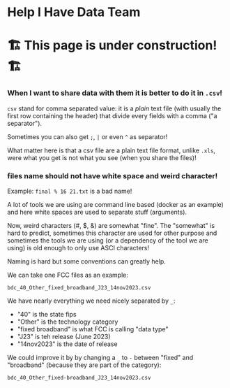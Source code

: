 # Help I Have Data Team

🏗️ This page is under construction! 🏗️
=======================================

### When I want to share data with them it is better to do it in `.csv`!

`csv` stand for comma separated value: it is a *plain* text file (with usually the first row containing the header) that divide every fields with a comma ("a separator"). 

Sometimes you can also get `;`, `|` or even `^` as separator!

What matter here is that a csv file are a plain text file format, unlike `.xls`, were what you get is not what you see (when you share the files)!

### files name should not have white space and weird character!

Example: `final % 16 21.txt` is a bad name!

A lot of tools we are using are command line based (docker as an example) and here white spaces are used to separate stuff (arguments). 

Now, weird characters (#,  $, &) are somewhat "fine". The "somewhat" is hard to predict, sometimes this character are used for other purpose and sometimes the tools we are using (or a dependency of the tool we are using) is old enough to only use ASCI characters!


Naming is hard but some conventions can greatly help. 

We can take one FCC files as an example: 

`bdc_40_Other_fixed_broadband_J23_14nov2023.csv`

We have nearly everything we need nicely separated by `_`:   
- "40" is the state fips  
- "Other" is the technology category  
- "fixed broadband" is what FCC is calling "data type"  
- "J23" is teh release (June 2023)   
- "14nov2023" is the date of release  

We could improve it by by changing a `_` to `-` between "fixed" and "broadband" (because they are part of the category):

`bdc_40_Other_fixed-broadband_J23_14nov2023.csv`

